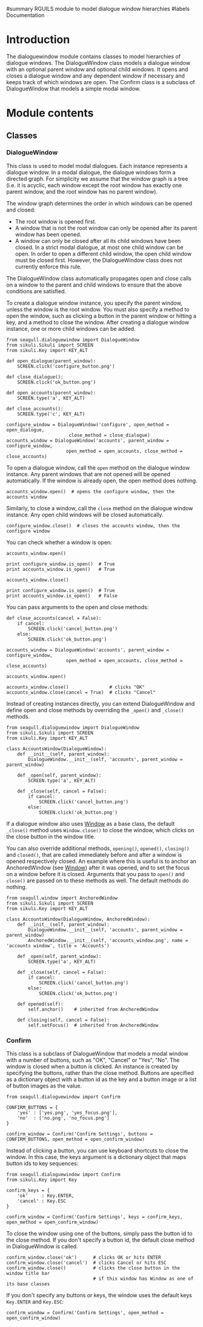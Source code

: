 ﻿#summary RGUILS module to model dialogue window hierarchies
#labels Documentation

# Introduction #

The dialoguewindow module contains classes to model hierarchies of dialogue windows. The DialogueWindow class models a dialogue window with an optional parent window and optional child windows. It opens and closes a dialogue window and any dependent window if necessary and keeps track of which windows are open. The Confirm class is a subclass of DialogueWindow that models a simple modal window.

# Module contents #

## Classes ##

### DialogueWindow ###

This class is used to model modal dialogues. Each instance represents a dialogue window. In a modal dialogue, the dialogue windows form a directed graph. For simplicity we assume that the window graph is a tree (i.e. it is acyclic, each window except the root window has exactly one parent window, and the root window has no parent window).

The window graph determines the order in which windows can be opened and closed:
  * The root window is opened first.
  * A window that is not the root window can only be opened after its parent window has been opened.
  * A window can only be closed after all its child windows have been closed.
In a strict modal dialogue, at most one child window can be open. In order to open a different child window, the open child window must be closed first. However, the DialogueWindow class does not currently enforce this rule.

The DialogueWindow class automatically propagates open and close calls on a window to the parent and child windows to ensure that the above conditions are satisfied.

To create a dialogue window instance, you specify the parent window, unless the window is the root window. You must also specify a method to open the window, such as clicking a button in the parent window or hitting a key, and a method to close the window. After creating a dialogue window instance, one or more child windows can be added.
```
from seagull.dialoguewindow import DialogueWindow
from sikuli.Sikuli import SCREEN
from sikuli.Key import KEY_ALT

def open_dialogue(parent_window):
    SCREEN.click('configure_button.png')

def close_dialogue():
    SCREEN.click('ok_button.png')

def open_accounts(parent_window):
    SCREEN.type('a', KEY_ALT)

def close_accounts():
    SCREEN.type('c', KEY_ALT)

configure_window = DialogueWindow('configure', open_method = open_dialogue,
                       close_method = close_dialogue)
accounts_window = DialogueWindow('accounts', parent_window = configure_window,
                      open_method = open_accounts, close_method = close_accounts)
```
To open a dialogue window, call the `open` method on the dialogue window instance. Any parent windows that are not opened will be opened automatically. If the window is already open, the open method does nothing.
```
accounts_window.open()  # opens the configure window, then the accounts window
```
Similarly, to close a window, call the `close` method on the dialogue window instance. Any open child windows will be closed automatically.
```
configure_window.close()  # closes the accounts window, then the configure window
```
You can check whether a window is open:
```
accounts_window.open()

print configure_window.is_open()  # True
print accounts_window.is_open()   # True

accounts_window.close()

print configure_window.is_open()  # True
print accounts_window.is_open()   # False
```
You can pass arguments to the open and close methods:
```
def close_accounts(cancel = False):
    if cancel:
        SCREEN.click('cancel_button.png')
    else:
        SCREEN.click('ok_button.png')

accounts_window = DialogueWindow('accounts', parent_window = configure_window,
                      open_method = open_accounts, close_method = close_accounts)

accounts_window.open()

accounts_window.close()               # clicks "OK"
accounts_window.close(cancel = True)  # clicks "Cancel"
```
Instead of creating instances directly, you can extend DialogueWindow and define open and close methods by overriding the `_open()` and `_close()` methods.
```
from seagull.dialoguewindow import DialogueWindow
from sikuli.Sikuli import SCREEN
from sikuli.Key import KEY_ALT

class AccountsWindow(DialogueWindow):
    def __init__(self, parent_window):
        DialogueWindow.__init__(self, 'accounts', parent_window = parent_window)

    def _open(self, parent_window):
        SCREEN.type('a', KEY_ALT)

    def _close(self, cancel = False):
        if cancel:
            SCREEN.click('cancel_button.png')
        else:
            SCREEN.click('ok_button.png')
```
If a dialogue window also uses [Window](Window.md) as a base class, the default `_close()` method uses `Window.close()` to close the window, which clicks on the close button in the window title.

You can also override additional methods, `opening()`, `opened()`, `closing()` and `closed()`, that are called immediately before and after a window is opened respectively closed. An example where this is useful is to anchor an AnchoredWindow (see [Window](Window.md)) after it was opened, and to set the focus on a window before it is closed. Arguments that you pass to `open()` and `close()` are passed on to these methods as well. The default methods do nothing.
```
from seagull.window import AnchoredWindow
from sikuli.Sikuli import SCREEN
from sikuli.Key import KEY_ALT

class AccountsWindow(DialogueWindow, AnchoredWindow):
    def __init__(self, parent_window):
        DialogueWindow.__init__(self, 'accounts', parent_window = parent_window)
        AnchoredWindow.__init__(self, 'accounts_window.png', name = 'accounts window', title = 'Accounts')

    def _open(self, parent_window):
        SCREEN.type('a', KEY_ALT)

    def _close(self, cancel = False):
        if cancel:
            SCREEN.click('cancel_button.png')
        else:
            SCREEN.click('ok_button.png')

    def opened(self):
        self.anchor()    # inherited from AnchoredWindow

    def closing(self, cancel = False):
        self.setFocus()  # inherited from AnchoredWindow
```

### Confirm ###

This class is a subclass of DialogueWindow that models a modal window with a number of buttons, such as "OK", "Cancel" or "Yes", "No". The window is closed when a button is clicked. An instance is created by specifying the buttons, rather than the close method. Buttons are specified as a dictionary object with a button id as the key and a button image or a list of button images as the value.
```
from seagull.dialoguewindow import Confirm

CONFIRM_BUTTONS = {
    'yes' : ['yes.png', 'yes_focus.png'],
    'no'  : ['no.png', 'no_focus.png']
}

confirm_window = Confirm('Confirm Settings', buttons = CONFIRM_BUTTONS, open_method = open_confirm_window)
```
Instead of clicking a button, you can use keyboard shortcuts to close the window. In this case, the keys argument is a dictionary object that maps button ids to key sequences:
```
from seagull.dialoguewindow import Confirm
from sikuli.Key import Key

confirm_keys = {
    'ok'     : Key.ENTER,
    'cancel' : Key.ESC
}

confirm_window = Confirm('Confirm Settings', keys = confirm_keys, open_method = open_confirm_window)
```
To close the window using one of the buttons, simply pass the button id to the close method. If you don't specify a button id, the default close method in DialogueWindow is called.
```
confirm_window.close('ok')      # clicks OK or hits ENTER
confirm_window.close('cancel')  # clicks Cancel or hits ESC
confirm_window.close()          # clicks the close button in the window title bar
                                # if this window has Window as one of its base classes
```
If you don't specify any buttons or keys, the window uses the default keys `Key.ENTER` and `Key.ESC`:
```
confirm_window = Confirm('Confirm Settings', open_method = open_confirm_window)
```